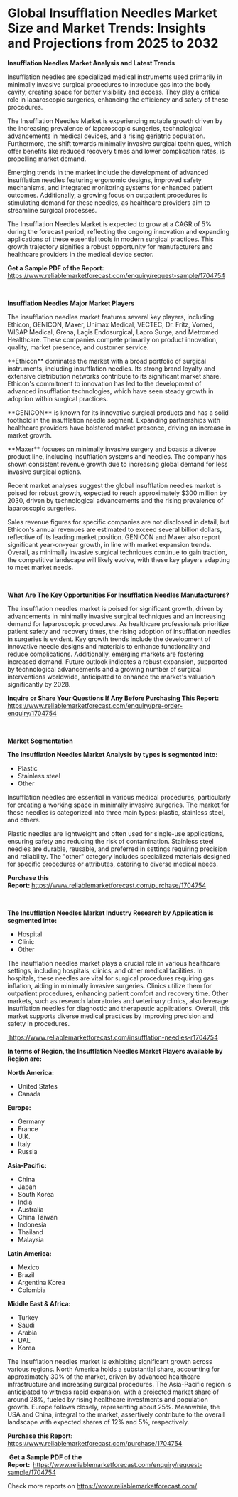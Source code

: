 <p><h1>Global Insufflation Needles Market Size and Market Trends: Insights and Projections from 2025 to 2032</h1></p><p><strong>Insufflation Needles Market Analysis and Latest Trends</strong></p>
<p><p>Insufflation needles are specialized medical instruments used primarily in minimally invasive surgical procedures to introduce gas into the body cavity, creating space for better visibility and access. They play a critical role in laparoscopic surgeries, enhancing the efficiency and safety of these procedures.</p><p>The Insufflation Needles Market is experiencing notable growth driven by the increasing prevalence of laparoscopic surgeries, technological advancements in medical devices, and a rising geriatric population. Furthermore, the shift towards minimally invasive surgical techniques, which offer benefits like reduced recovery times and lower complication rates, is propelling market demand.</p><p>Emerging trends in the market include the development of advanced insufflation needles featuring ergonomic designs, improved safety mechanisms, and integrated monitoring systems for enhanced patient outcomes. Additionally, a growing focus on outpatient procedures is stimulating demand for these needles, as healthcare providers aim to streamline surgical processes.</p><p>The Insufflation Needles Market is expected to grow at a CAGR of 5% during the forecast period, reflecting the ongoing innovation and expanding applications of these essential tools in modern surgical practices. This growth trajectory signifies a robust opportunity for manufacturers and healthcare providers in the medical device sector.</p></p>
<p><strong>Get a Sample PDF of the Report:&nbsp;</strong> <a href="https://www.reliablemarketforecast.com/enquiry/request-sample/1704754?utm_campaign=3058&utm_medium=2&utm_source=Github&utm_content=ia&utm_term=03032025&utm_id=insufflation-needles">https://www.reliablemarketforecast.com/enquiry/request-sample/1704754</a></p>
<p>&nbsp;</p>
<p><strong>Insufflation Needles Major Market Players</strong></p>
<p><p>The insufflation needles market features several key players, including Ethicon, GENICON, Maxer, Unimax Medical, VECTEC, Dr. Fritz, Vomed, WISAP Medical, Grena, Lagis Endosurgical, Lapro Surge, and Metromed Healthcare. These companies compete primarily on product innovation, quality, market presence, and customer service.</p><p>**Ethicon** dominates the market with a broad portfolio of surgical instruments, including insufflation needles. Its strong brand loyalty and extensive distribution networks contribute to its significant market share. Ethicon's commitment to innovation has led to the development of advanced insufflation technologies, which have seen steady growth in adoption within surgical practices.</p><p>**GENICON** is known for its innovative surgical products and has a solid foothold in the insufflation needle segment. Expanding partnerships with healthcare providers have bolstered market presence, driving an increase in market growth.</p><p>**Maxer** focuses on minimally invasive surgery and boasts a diverse product line, including insufflation systems and needles. The company has shown consistent revenue growth due to increasing global demand for less invasive surgical options. </p><p>Recent market analyses suggest the global insufflation needles market is poised for robust growth, expected to reach approximately $300 million by 2030, driven by technological advancements and the rising prevalence of laparoscopic surgeries.</p><p>Sales revenue figures for specific companies are not disclosed in detail, but Ethicon's annual revenues are estimated to exceed several billion dollars, reflective of its leading market position. GENICON and Maxer also report significant year-on-year growth, in line with market expansion trends. Overall, as minimally invasive surgical techniques continue to gain traction, the competitive landscape will likely evolve, with these key players adapting to meet market needs.</p></p>
<p>&nbsp;</p>
<p><strong>What Are The Key Opportunities For Insufflation Needles Manufacturers?</strong></p>
<p><p>The insufflation needles market is poised for significant growth, driven by advancements in minimally invasive surgical techniques and an increasing demand for laparoscopic procedures. As healthcare professionals prioritize patient safety and recovery times, the rising adoption of insufflation needles in surgeries is evident. Key growth trends include the development of innovative needle designs and materials to enhance functionality and reduce complications. Additionally, emerging markets are fostering increased demand. Future outlook indicates a robust expansion, supported by technological advancements and a growing number of surgical interventions worldwide, anticipated to enhance the market's valuation significantly by 2028.</p></p>
<p><strong>Inquire or Share Your Questions If Any Before Purchasing This Report:</strong> <a href="https://www.reliablemarketforecast.com/enquiry/pre-order-enquiry/1704754?utm_campaign=3058&utm_medium=2&utm_source=Github&utm_content=ia&utm_term=03032025&utm_id=insufflation-needles">https://www.reliablemarketforecast.com/enquiry/pre-order-enquiry/1704754</a></p>
<p>&nbsp;</p>
<p><strong>Market Segmentation</strong></p>
<p><strong>The Insufflation Needles Market Analysis by types is segmented into:</strong></p>
<p><ul><li>Plastic</li><li>Stainless steel</li><li>Other</li></ul></p>
<p><p>Insufflation needles are essential in various medical procedures, particularly for creating a working space in minimally invasive surgeries. The market for these needles is categorized into three main types: plastic, stainless steel, and others. </p><p>Plastic needles are lightweight and often used for single-use applications, ensuring safety and reducing the risk of contamination. Stainless steel needles are durable, reusable, and preferred in settings requiring precision and reliability. The "other" category includes specialized materials designed for specific procedures or attributes, catering to diverse medical needs.</p></p>
<p><strong>Purchase this Report:&nbsp;</strong><a href="https://www.reliablemarketforecast.com/purchase/1704754?utm_campaign=3058&utm_medium=2&utm_source=Github&utm_content=ia&utm_term=03032025&utm_id=insufflation-needles">https://www.reliablemarketforecast.com/purchase/1704754</a></p>
<p>&nbsp;</p>
<p><strong>The Insufflation Needles Market Industry Research by Application is segmented into:</strong></p>
<p><ul><li>Hospital</li><li>Clinic</li><li>Other</li></ul></p>
<p><p>The insufflation needles market plays a crucial role in various healthcare settings, including hospitals, clinics, and other medical facilities. In hospitals, these needles are vital for surgical procedures requiring gas inflation, aiding in minimally invasive surgeries. Clinics utilize them for outpatient procedures, enhancing patient comfort and recovery time. Other markets, such as research laboratories and veterinary clinics, also leverage insufflation needles for diagnostic and therapeutic applications. Overall, this market supports diverse medical practices by improving precision and safety in procedures.</p></p>
<p><a href="https://www.reliablemarketforecast.com/insufflation-needles-r1704754?utm_campaign=3058&utm_medium=2&utm_source=Github&utm_content=ia&utm_term=03032025&utm_id=insufflation-needles">&nbsp;https://www.reliablemarketforecast.com/insufflation-needles-r1704754</a></p>
<p><strong>In terms of Region, the Insufflation Needles Market Players available by Region are:</strong></p>
<p>
    <p> <strong> North America: </strong>
        <ul>
            <li>United States</li>
            <li>Canada</li>
        </ul>
        </p> 
    <p> <strong> Europe: </strong>
        <ul>
            <li>Germany</li>
            <li>France</li>
            <li>U.K.</li>
            <li>Italy</li>
            <li>Russia</li>
        </ul>
        </p> 
    <p> <strong> Asia-Pacific: </strong>
        <ul>
            <li>China</li>
            <li>Japan</li>
            <li>South Korea</li>
            <li>India</li>
            <li>Australia</li>
            <li>China Taiwan</li>
            <li>Indonesia</li>
            <li>Thailand</li>
            <li>Malaysia</li>
        </ul>
        </p> 
    <p> <strong> Latin America: </strong>
        <ul>
            <li>Mexico</li>
            <li>Brazil</li>
            <li>Argentina Korea</li>
            <li>Colombia</li>
        </ul>
        </p> 
    <p> <strong> Middle East & Africa: </strong>
        <ul>
            <li>Turkey</li>
            <li>Saudi</li>
            <li>Arabia</li>
            <li>UAE</li>
            <li>Korea</li>
        </ul>
    </p>
    </p>
<p><p>The insufflation needles market is exhibiting significant growth across various regions. North America holds a substantial share, accounting for approximately 30% of the market, driven by advanced healthcare infrastructure and increasing surgical procedures. The Asia-Pacific region is anticipated to witness rapid expansion, with a projected market share of around 28%, fueled by rising healthcare investments and population growth. Europe follows closely, representing about 25%. Meanwhile, the USA and China, integral to the market, assertively contribute to the overall landscape with expected shares of 12% and 5%, respectively.</p></p>
<p><strong>Purchase this Report: </strong><a href="https://www.reliablemarketforecast.com/purchase/1704754?utm_campaign=3058&utm_medium=2&utm_source=Github&utm_content=ia&utm_term=03032025&utm_id=insufflation-needles">https://www.reliablemarketforecast.com/purchase/1704754</a></p>
<p>&nbsp;<strong>Get a Sample PDF of the Report:&nbsp;&nbsp;</strong><a href="https://www.reliablemarketforecast.com/enquiry/request-sample/1704754?utm_campaign=3058&utm_medium=2&utm_source=Github&utm_content=ia&utm_term=03032025&utm_id=insufflation-needles">https://www.reliablemarketforecast.com/enquiry/request-sample/1704754</a></p>
<p><strong></strong></p>
<p>Check more reports on <a href="https://www.reliablemarketforecast.com/?utm_campaign=3058&utm_medium=2&utm_source=Github&utm_content=ia&utm_term=03032025&utm_id=insufflation-needles">https://www.reliablemarketforecast.com/</a></p>